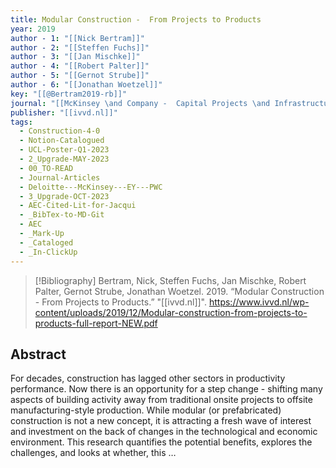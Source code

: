 ```yaml
---
title: Modular Construction -  From Projects to Products
year: 2019
author - 1: "[[Nick Bertram]]"
author - 2: "[[Steffen Fuchs]]"
author - 3: "[[Jan Mischke]]"
author - 4: "[[Robert Palter]]"
author - 5: "[[Gernot Strube]]"
author - 6: "[[Jonathan Woetzel]]"
key: "[[@Bertram2019-rb]]"
journal: "[[McKinsey \and Company -  Capital Projects \and Infrastructure]]"
publisher: "[[ivvd.nl]]"
tags:
  - Construction-4-0
  - Notion-Catalogued
  - UCL-Poster-Q1-2023
  - 2_Upgrade-MAY-2023
  - 00_TO-READ
  - Journal-Articles
  - Deloitte---McKinsey---EY---PWC
  - 3_Upgrade-OCT-2023
  - AEC-Cited-Lit-for-Jacqui
  - _BibTex-to-MD-Git
  - AEC
  - _Mark-Up
  - _Cataloged
  - _In-ClickUp
---
```


> [!Bibliography]
> Bertram, Nick, Steffen Fuchs, Jan Mischke, Robert Palter, Gernot Strube, Jonathan Woetzel. 2019. “Modular Construction -  From Projects to Products.” "[[ivvd.nl]]". https://www.ivvd.nl/wp-content/uploads/2019/12/Modular-construction-from-projects-to-products-full-report-NEW.pdf

## Abstract
For decades, construction has lagged other sectors in productivity performance. Now there is an opportunity for a step change -  shifting many aspects of building activity away from traditional onsite projects to offsite manufacturing-style production. While modular (or prefabricated) construction is not a new concept, it is attracting a fresh wave of interest and investment on the back of changes in the technological and economic environment. This research quantifies the potential benefits, explores the challenges, and looks at whether, this …